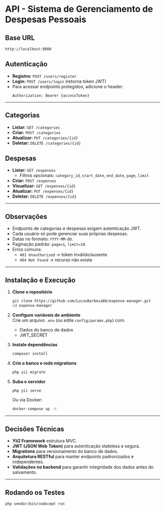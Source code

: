 # API - Sistema de Gerenciamento de Despesas Pessoais

## Base URL
```
http://localhost:8000
```

## Autenticação
- **Registro:** `POST /users/register`  
- **Login:** `POST /users/login` (retorna token JWT)  
- Para acessar endpoints protegidos, adicione o header:  
  ```
  Authorization: Bearer {accessToken}
  ```

---

## Categorias
- **Listar:** `GET /categories`  
- **Criar:** `POST /categories`  
- **Atualizar:** `PUT /categories/{id}`  
- **Deletar:** `DELETE /categories/{id}`  

## Despesas
- **Listar:** `GET /expenses`  
  - Filtros opcionais: `category_id`, `start_date`, `end_date`, `page`, `limit`  
- **Criar:** `POST /expenses`  
- **Visualizar:** `GET /expenses/{id}`  
- **Atualizar:** `PUT /expenses/{id}`  
- **Deletar:** `DELETE /expenses/{id}`  

---

## Observações
- Endpoints de categorias e despesas exigem autenticação JWT.  
- Cada usuário só pode gerenciar suas próprias despesas.  
- Datas no formato: `YYYY-MM-DD`.  
- Paginação padrão: `page=1`, `limit=10`.  
- Erros comuns:  
  - `401 Unauthorized` → token inválido/ausente  
  - `404 Not Found` → recurso não existe  

---

## Instalação e Execução

1. **Clone o repositório**  
   ```bash
   git clone https://github.com/LucasBarbosa88/expense-manager.git
   cd expense-manager
   ```

2. **Configure variáveis de ambiente**  
   Crie um arquivo `.env` (ou edite `config/params.php`) com:  
   - Dados do banco de dados  
   - JWT_SECRET  

3. **Instale dependências**  
   ```bash
   composer install
   ```

4. **Crie o banco e rode migrations**  
   ```bash
   php yii migrate
   ```

5. **Suba o servidor**  
   ```bash
   php yii serve
   ```
   Ou via Docker:  
   ```bash
   docker-compose up -d
   ```

---

## Decisões Técnicas

- **Yii2 Framework** estrutura MVC.  
- **JWT (JSON Web Token)** para autenticação stateless e segura.  
- **Migrations** para versionamento do banco de dados.  
- **Arquitetura RESTful** para manter endpoints padronizados e independentes.  
- **Validações no backend** para garantir integridade dos dados antes do salvamento.  

---

## Rodando os Testes  

```bash
php vendor/bin/codecept run
```